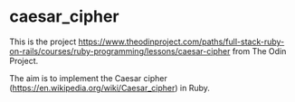 # caesar_cipher
This is the project https://www.theodinproject.com/paths/full-stack-ruby-on-rails/courses/ruby-programming/lessons/caesar-cipher from The Odin Project.

The aim is to implement the Caesar cipher (https://en.wikipedia.org/wiki/Caesar_cipher) in Ruby.